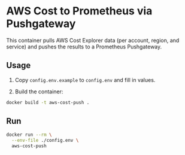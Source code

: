 # AWS Cost to Prometheus via Pushgateway

This container pulls AWS Cost Explorer data (per account, region, and service) and pushes the results to a Prometheus Pushgateway.

## Usage

1. Copy `config.env.example` to `config.env` and fill in values.

2. Build the container:

```bash
docker build -t aws-cost-push .
```

## Run
```bash
docker run --rm \
  --env-file ./config.env \
  aws-cost-push
```